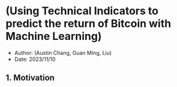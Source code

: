 # (Using Technical Indicators to predict the return of Bitcoin with Machine Learning)
- Author: (Austin Chang, Guan Ming, Liu)
- Date: 2023/11/10
## 1. Motivation